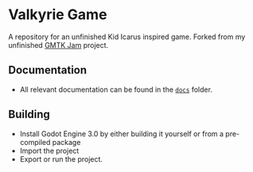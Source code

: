 <!--
    Copyright (C) 2017  BrainBlasted

    This program is free software: you can redistribute it and/or modify
    it under the terms of the GNU General Public License as published by
    the Free Software Foundation, either version 3 of the License, or
    (at your option) any later version.

    This program is distributed in the hope that it will be useful,
    but WITHOUT ANY WARRANTY; without even the implied warranty of
    MERCHANTABILITY or FITNESS FOR A PARTICULAR PURPOSE.  See the
    GNU General Public License for more details.

    You should have received a copy of the GNU General Public License
    along with this program.  If not, see <http://www.gnu.org/licenses/>.
-->

# Valkyrie Game

A repository for an unfinished Kid Icarus inspired game. Forked from  my unfinished [GMTK Jam](https://github.com/BrainBlasted/GMTK-Jam) project.

## Documentation

* All relevant documentation can be found in the [`docs`](/docs/GDD-Intro.md) folder.

## Building

* Install Godot Engine 3.0 by either building it yourself or from a pre-compiled package
* Import the project
* Export or run the project.